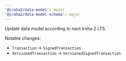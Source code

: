```yaml
---
'@iroha2/data-model': major
'@iroha2/data-model-schema': major
---
```


Update data model according to next Iroha 2 LTS.

Notable changes:

- `Transaction` → `SignedTransaction`
- `VersionedTransaction` → `VersionedSignedTransaction`
